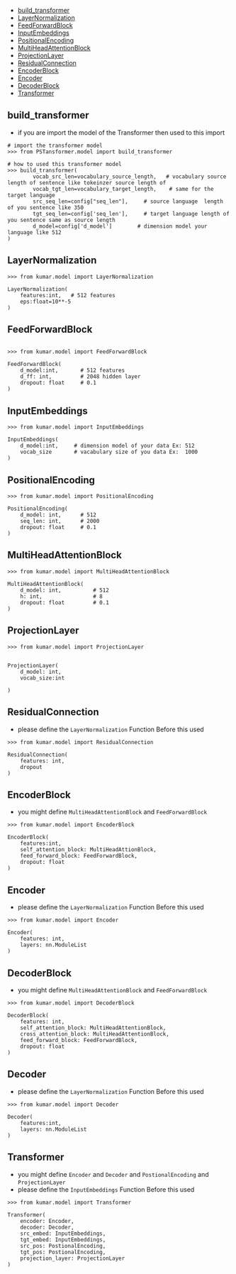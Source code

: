 

* [build_transformer](#build_transformer)
* [LayerNormalization](#layerNormalization)
* [FeedForwardBlock](#FeedForwardBlock)
* [InputEmbeddings](#InputEmbeddings)
* [PositionalEncoding](#PositionalEncoding)
* [MultiHeadAttentionBlock](#MultiHeadAttentionBlock)
* [ProjectionLayer](#ProjectionLayer)
* [ResidualConnection](#ResidualConnection)
* [EncoderBlock](#EncoderBlock)
* [Encoder](#Encoder)
* [DecoderBlock](#DecoderBlock)
* [Transformer](#Transformer)





<!-- , , , , , , , , , , ,  -->

## build_transformer

- if you are import the model of the Transformer then used to this import 
```
# import the transformer model 
>>> from PSTansformer.model import build_transformer

# how to used this transformer model 
>>> build_transformer(
        vocab_src_len=vocabulary_source_length,   # vocabulary source length of sentence like tokeinzer source length of 
        vocab_tgt_len=vocabulary_target_length,    # same for the target language 
        src_seq_len=config["seq_len"],     # source language  length of you sentence like 350 
        tgt_seq_len=config['seq_len'],     # target language length of you sentence same as source length
        d_model=config['d_model']        # dimension model your language like 512
)
```

## LayerNormalization

```
>>> from kumar.model import LayerNormalization

LayerNormalization(
    features:int,   # 512 features 
    eps:float=10**-5
)
```


## FeedForwardBlock

```

>>> from kumar.model import FeedForwardBlock

FeedForwardBlock(
    d_model:int,       # 512 features 
    d_ff: int,         # 2048 hidden layer 
    dropout: float     # 0.1
)
```


## InputEmbeddings

```
>>> from kumar.model import InputEmbeddings

InputEmbeddings(
    d_model:int,     # dimension model of your data Ex: 512
    vocab_size       # vacabulary size of you data Ex:  1000
)
```


## PositionalEncoding

```
>>> from kumar.model import PositionalEncoding 

PositionalEncoding(
    d_model: int,      # 512
    seq_len: int,      # 2000
    dropout: float     # 0.1
)
```


## MultiHeadAttentionBlock

```
>>> from kumar.model import MultiHeadAttentionBlock

MultiHeadAttentionBlock(
    d_model: int,          # 512
    h: int,                # 8
    dropout: float         # 0.1
)
```




## ProjectionLayer

```
>>> from kumar.model import ProjectionLayer 


ProjectionLayer(
    d_model: int,   
    vocab_size:int

)
```

## ResidualConnection

- please define the ```LayerNormalization``` Function Before this used 

```
>>> from kumar.model import ResidualConnection

ResidualConnection(
    features: int,
    dropout
)
```


## EncoderBlock

- you might define ```MultiHeadAttentionBlock``` and ```FeedForwardBlock```

```
>>> from kumar.model import EncoderBlock

EncoderBlock(
    features:int,
    self_attention_block: MultiHeadAttionBlock,
    feed_forward_block: FeedForwardBlock,
    dropout: float
)
```


## Encoder

- please define the ```LayerNormalization``` Function Before this used 


```
>>> from kumar.model import Encoder

Encoder(
    features: int,
    layers: nn.ModuleList
)
```


## DecoderBlock

- you might define ```MultiHeadAttentionBlock``` and ```FeedForwardBlock```


```
>>> from kumar.model import DecoderBlock

DecoderBlock(
    features: int,
    self_attention_block: MultiHeadAttentionBlock,
    cross_attention_block: MultiHeadAttentionBlock,
    feed_forward_block: FeedForwardBlock,
    dropout: float
)
```



## Decoder

- please define the ```LayerNormalization``` Function Before this used 


```
>>> from kumar.model import Decoder

Decoder(
    features:int,
    layers: nn.ModuleList
)
```


## Transformer

- you might define ```Encoder``` and ```Decoder``` and ```PostionalEncoding``` and ```ProjectionLayer```
- please define the ```InputEmbeddings``` Function Before this used 




```
>>> from kumar.model import Transformer

Transformer(
    encoder: Encoder,
    decoder: Decoder,
    src_embed: InputEmbeddings,
    tgt_embed: InputEmbeddings,
    src_pos: PostionalEncoding,
    tgt_pos: PostionalEncoding,
    projection_layer: ProjectionLayer
)
```